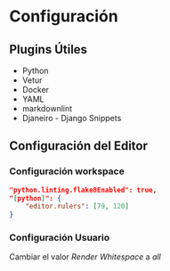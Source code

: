 # Configuración

## Plugins Útiles

- Python
- Vetur
- Docker
- YAML
- markdownlint
- Djaneiro - Django Snippets

## Configuración del Editor

### Configuración workspace

```json
"python.linting.flake8Enabled": true,
"[python]": {
    "editor.rulers": [79, 120]
}
```

### Configuración Usuario

Cambiar el valor *Render Whitespace* a *all*
